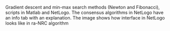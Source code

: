 Gradient descent and min-max search methods (Newton and Fibonacci), scripts in Matlab and NetLogo.
The consensus algorithms in NetLogo have an info tab with an explanation.
The image shows how interface in NetLogo looks like in ra-NRC algorithm
